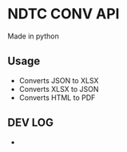 # NDTC CONV API

Made in python


## Usage
- Converts JSON to XLSX
- Converts XLSX to JSON
- Converts HTML to PDF


## DEV LOG
- 

